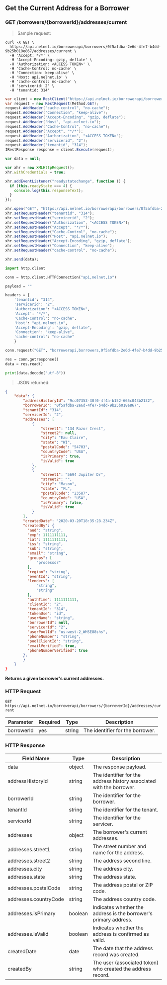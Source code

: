 <!--Endpoint introduction -->
## Get the Current Address for a Borrower

### GET /borrowers/{borrowerId}/addresses/current

<!-- RIGHT: code samples -->

> Sample request:

```shell
curl -X GET \
  https://api.nelnet.io/borrowerapi/borrowers/0f5afdba-2e6d-4fe7-b4dd-9b25b018e867/addresses/current \
  -H 'Accept: */*' \
  -H 'Accept-Encoding: gzip, deflate' \
  -H 'Authorization: <ACCESS TOKEN>' \
  -H 'Cache-Control: no-cache' \
  -H 'Connection: keep-alive' \
  -H 'Host: api.nelnet.io' \
  -H 'cache-control: no-cache' \
  -H 'servicerid: 2' \
  -H 'tenantid: 314'
```

```csharp
var client = new RestClient("https://api.nelnet.io/borrowerapi/borrowers/0f5afdba-2e6d-4fe7-b4dd-9b25b018e867/addresses/current");
var request = new RestRequest(Method.GET);
request.AddHeader("cache-control", "no-cache");
request.AddHeader("Connection", "keep-alive");
request.AddHeader("Accept-Encoding", "gzip, deflate");
request.AddHeader("Host", "api.nelnet.io");
request.AddHeader("Cache-Control", "no-cache");
request.AddHeader("Accept", "*/*");
request.AddHeader("Authorization", "<ACCESS TOKEN>");
request.AddHeader("servicerid", "2");
request.AddHeader("tenantid", "314");
IRestResponse response = client.Execute(request);
```

```javascript
var data = null;

var xhr = new XMLHttpRequest();
xhr.withCredentials = true;

xhr.addEventListener("readystatechange", function () {
  if (this.readyState === 4) {
    console.log(this.responseText);
  }
});

xhr.open("GET", "https://api.nelnet.io/borrowerapi/borrowers/0f5afdba-2e6d-4fe7-b4dd-9b25b018e867/addresses/current");
xhr.setRequestHeader("tenantid", "314");
xhr.setRequestHeader("servicerid", "2");
xhr.setRequestHeader("Authorization", "<ACCESS TOKEN>");
xhr.setRequestHeader("Accept", "*/*");
xhr.setRequestHeader("Cache-Control", "no-cache");
xhr.setRequestHeader("Host", "api.nelnet.io");
xhr.setRequestHeader("Accept-Encoding", "gzip, deflate");
xhr.setRequestHeader("Connection", "keep-alive");
xhr.setRequestHeader("cache-control", "no-cache");

xhr.send(data);
```

```python
import http.client

conn = http.client.HTTPConnection("api,nelnet,io")

payload = ""

headers = {
    'tenantid': "314",
    'servicerid': "2",
    'Authorization': "<ACCESS TOKEN>",
    'Accept': "*/*",
    'Cache-Control': "no-cache",
    'Host': "api.nelnet.io",
    'Accept-Encoding': "gzip, deflate",
    'Connection': "keep-alive",
    'cache-control': "no-cache"
    }

conn.request("GET", "borrowerapi,borrowers,0f5afdba-2e6d-4fe7-b4dd-9b25b018e867,addresses,current", payload, headers)

res = conn.getresponse()
data = res.read()

print(data.decode("utf-8"))
```

> JSON returned:

```json
{
    "data": {
        "addressHistoryId": "9cc07353-30f0-4f4a-b152-665c043b2132",
        "borrowerId": "0f5afdba-2e6d-4fe7-b4dd-9b25b018e867",
        "tenantId": "314",
        "servicerId": "2",
        "addresses": [
            {
                "street1": "134 Razor Crest",
                "street2": null,
                "city": "Eau Claire",
                "state": "WI",
                "postalCode": "54703",
                "countryCode": "USA",
                "isPrimary": true,
                "isValid": true
            },
            {
                "street1": "5694 Jupiter Dr",
                "street2": "",
                "city": "Mason",
                "state": "FL",
                "postalCode": "23587",
                "countryCode": "USA",
                "isPrimary": false,
                "isValid": true
            }
        ],
        "createdDate": "2020-03-20T18:35:28.234Z",
        "createdBy": {
          "aud": "string",
          "exp": 1111111111,
          "iat": 1111111111,
          "iss": "string",
          "sub": "string",
          "email": "string",
          "groups": [
              "processor"
          ],
          "region": "string",
          "eventId": "string",
          "lenders": [
              "string",
              "string"
          ],
          "authTime": 1111111111,
          "clientId": "2",
          "tenantId": "314",
          "tokenUse": "id",
          "userName": "string",
          "borrowerId": null,
          "servicerId": "2",
          "userPoolId": "us-west-2_WHSE88shs",
          "phoneNumber": "string",
          "poolClientId": "string",
          "emailVerified": true,
          "phoneNumberVerified": true
        },
        }
    }
}
```

<!-- LEFT: documentation -->

**Returns a given borrower's current addresses.**

### HTTP Request

`GET https://api.nelnet.io/borrowerapi/borrowers/{borrowerId}/addresses/current`

Parameter | Required | Type   | Description
----------| -------- | ------ | -----------
borrowerId | yes | string | The identifier for the borrower.

### HTTP Response

Field Name | Type | Description
---------- | ------- | -------
data | object | The response payload.
addressHistoryId | string | The identifier for the address history associated with the borrower.
borrowerId | string | The identifier for the borrower.
tenantId | string | The identifier for the tenant.
servicerId | string | The identifier for the servicer.
addresses | object | The borrower's current addresses.
addresses.street1 | string | The street number and name for the address.
addresses.street2 | string | The address second line.
addresses.city | string | The address city.
addresses.state | string | The address state.
addresses.postalCode | string | The address postal or ZIP code.
addresses.countryCode | string | The address country code.
addresses.isPrimary | boolean | Indicates whether the address is the borrower's primary address.
addresses.isValid | boolean | Indicates whether the address is confirmed as valid.
createdDate | date | The date that the address record was created.
createdBy | string | The user (associated token) who created the address record.